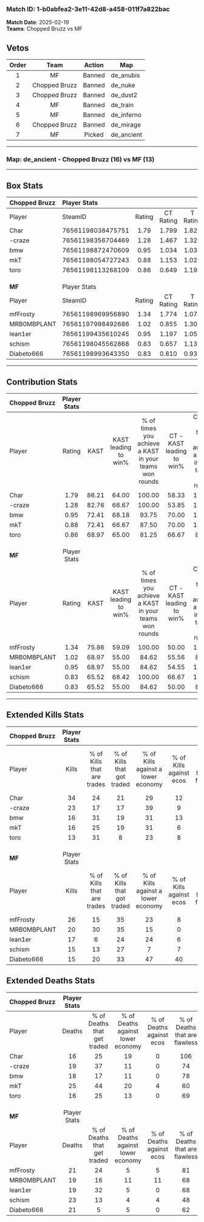 ### Match ID: 1-b0abfea2-3e11-42d8-a458-011f7a822bac  
**Match Date**: 2025-02-19  
**Teams**: Chopped Bruzz vs MF  

## Vetos  

| Order | Team | Action | Map |
| :---: | :--: | :----: | --- |
| 1 | MF | Banned | de_anubis |
| 2 | Chopped Bruzz | Banned | de_nuke |
| 3 | Chopped Bruzz | Banned | de_dust2 |
| 4 | MF | Banned | de_train |
| 5 | MF | Banned | de_inferno |
| 6 | Chopped Bruzz | Banned | de_mirage |
| 7 | MF | Picked | de_ancient |

---  

### **Map**: de_ancient - Chopped Bruzz (16) vs MF (13)  
---  

## Box Stats  

| **Chopped Bruzz** | Player Stats      |        |           |          |       |       |       |         |        |      |     |
| :- | :- | :-: | :-: | :-: | :-: | :-: | :-: | :-: | :-: | :-: | :-: |
| Player            | SteamID           | Rating | CT Rating | T Rating | KAST  |  ADR  | Kills | Assists | Deaths | K/D  | HS% |
| Char              | 76561198038475751 |  1.79  |   1.799   |  1.823   | 86.21 | 110.7 |  34   |    8    |   16   | 2.13 | 55  |
| -craze            | 76561198356704469 |  1.28  |   1.467   |  1.325   | 82.76 | 79.8  |  23   |    7    |   19   | 1.21 | 47  |
| bmw               | 76561198872470609 |  0.95  |   1.034   |  1.033   | 72.41 | 55.7  |  16   |    9    |   18   | 0.89 | 43  |
| mkT               | 76561198054727243 |  0.88  |   1.153   |  1.027   | 72.41 | 75.9  |  16   |   10    |   25   | 0.64 | 50  |
| toro              | 76561198113268109 |  0.86  |   0.649   |  1.199   | 68.97 | 56.8  |  13   |    5    |   16   | 0.81 | 53  |
|                   |                   |        |           |          |       |       |       |         |        |      |     |
|                   |                   |        |           |          |       |       |       |         |        |      |     |
|                   |                   |        |           |          |       |       |       |         |        |      |     |
| **MF**            | Player Stats      |        |           |          |       |       |       |         |        |      |     |
| Player            | SteamID           | Rating | CT Rating | T Rating | KAST  |  ADR  | Kills | Assists | Deaths | K/D  | HS% |
| mfFrosty          | 76561198969956890 |  1.34  |   1.774   |  1.077   | 75.86 | 94.5  |  26   |   11    |   21   | 1.24 | 23  |
| MRB0MBPLANT       | 76561197998492686 |  1.02  |   0.855   |  1.309   | 68.97 | 60.8  |  20   |    3    |   19   | 1.05 | 40  |
| lean1er           | 76561199435610245 |  0.95  |   1.197   |  1.053   | 68.97 | 66.8  |  17   |    5    |   19   | 0.89 | 52  |
| schism            | 76561198045562868 |  0.83  |   0.657   |  1.136   | 65.52 | 75.4  |  15   |    8    |   23   | 0.65 | 53  |
| Diabeto666        | 76561198993643350 |  0.83  |   0.810   |  0.935   | 65.52 | 64.7  |  15   |    5    |   21   | 0.71 | 66  |
---  

## Contribution Stats  

| **Chopped Bruzz** | Player Stats |       |                      |                                                        |                           |                                                             |                          |                                                            |
| :- | :-: | :-: | :-: | :-: | :-: | :-: | :-: | :-: |
| Player            |    Rating    | KAST  | KAST leading to win% | % of times you achieve a KAST in your teams won rounds | CT - KAST leading to win% | CT - % of times you achieve a KAST in your teams won rounds | T - KAST leading to win% | T - % of times you achieve a KAST in your teams won rounds |
| Char              |     1.79     | 86.21 |        64.00         |                         100.00                         |           58.33           |                           100.00                            |          69.23           |                           100.00                           |
| -craze            |     1.28     | 82.76 |        66.67         |                         100.00                         |           53.85           |                           100.00                            |          81.82           |                           100.00                           |
| bmw               |     0.95     | 72.41 |        68.18         |                         93.75                          |           70.00           |                           100.00                            |          66.67           |                           88.89                            |
| mkT               |     0.88     | 72.41 |        66.67         |                         87.50                          |           70.00           |                           100.00                            |          63.64           |                           77.78                            |
| toro              |     0.86     | 68.97 |        65.00         |                         81.25                          |           66.67           |                            85.71                            |          63.64           |                           77.78                            |
|                   |              |       |                      |                                                        |                           |                                                             |                          |                                                            |
|                   |              |       |                      |                                                        |                           |                                                             |                          |                                                            |
|                   |              |       |                      |                                                        |                           |                                                             |                          |                                                            |
| **MF**            | Player Stats |       |                      |                                                        |                           |                                                             |                          |                                                            |
| Player            |    Rating    | KAST  | KAST leading to win% | % of times you achieve a KAST in your teams won rounds | CT - KAST leading to win% | CT - % of times you achieve a KAST in your teams won rounds | T - KAST leading to win% | T - % of times you achieve a KAST in your teams won rounds |
| mfFrosty          |     1.34     | 75.86 |        59.09         |                         100.00                         |           50.00           |                           100.00                            |          70.00           |                           100.00                           |
| MRB0MBPLANT       |     1.02     | 68.97 |        55.00         |                         84.62                          |           55.56           |                            83.33                            |          54.55           |                           85.71                            |
| lean1er           |     0.95     | 68.97 |        55.00         |                         84.62                          |           54.55           |                           100.00                            |          55.56           |                           71.43                            |
| schism            |     0.83     | 65.52 |        68.42         |                         100.00                         |           66.67           |                           100.00                            |          70.00           |                           100.00                           |
| Diabeto666        |     0.83     | 65.52 |        55.00         |                         84.62                          |           50.00           |                            83.33                            |          60.00           |                           85.71                            |
---  

## Extended Kills Stats  

| **Chopped Bruzz** | Player Stats |                            |                            |                                    |                         |                              |                                 |                                       |                    |           |
| :- | :-: | :-: | :-: | :-: | :-: | :-: | :-: | :-: | :-: | :-: |
| Player            |    Kills     | % of Kills that are trades | % of Kills that got traded | % of Kills against a lower economy | % of Kills against ecos | % of Kills that are flawless | % of Kills that are close duels | % of Kills that are assisted by flash | Pistol Round Kills | AWP Kills |
| Char              |      34      |             24             |             21             |                 29                 |           12            |              65              |                6                |                   3                   |         0          |     1     |
| -craze            |      23      |             17             |             17             |                 39                 |            9            |              52              |                9                |                   4                   |         0          |     1     |
| bmw               |      16      |             31             |             19             |                 31                 |           13            |              88              |                0                |                  13                   |         5          |     0     |
| mkT               |      16      |             25             |             19             |                 31                 |            6            |              81              |               13                |                  19                   |         0          |     0     |
| toro              |      13      |             31             |             8              |                 23                 |            8            |              46              |                0                |                  15                   |         0          |     0     |
|                   |              |                            |                            |                                    |                         |                              |                                 |                                       |                    |           |
|                   |              |                            |                            |                                    |                         |                              |                                 |                                       |                    |           |
|                   |              |                            |                            |                                    |                         |                              |                                 |                                       |                    |           |
| **MF**            | Player Stats |                            |                            |                                    |                         |                              |                                 |                                       |                    |           |
| Player            |    Kills     | % of Kills that are trades | % of Kills that got traded | % of Kills against a lower economy | % of Kills against ecos | % of Kills that are flawless | % of Kills that are close duels | % of Kills that are assisted by flash | Pistol Round Kills | AWP Kills |
| mfFrosty          |      26      |             15             |             35             |                 23                 |            8            |              62              |               15                |                   0                   |         3          |     0     |
| MRB0MBPLANT       |      20      |             30             |             35             |                 15                 |            0            |              65              |               10                |                   0                   |         0          |     1     |
| lean1er           |      17      |             6              |             24             |                 24                 |            6            |              94              |                0                |                   0                   |         3          |     4     |
| schism            |      15      |             13             |             27             |                 7                  |            7            |              53              |                7                |                   7                   |         0          |     4     |
| Diabeto666        |      15      |             20             |             33             |                 47                 |           40            |              87              |                0                |                   0                   |         0          |     1     |
## Extended Deaths Stats  

| **Chopped Bruzz** | Player Stats |                             |                                   |                          |                               |                            |                           |               |
| :- | :-: | :-: | :-: | :-: | :-: | :-: | :-: | :-: |
| Player            |    Deaths    | % of Deaths that get traded | % of Deaths against lower economy | % of Deaths against ecos | % of Deaths that are flawless | % of Deaths that are close | % of Deaths while blinded | Deaths to AWP |
| Char              |      16      |             25              |                19                 |            0             |              106              |             0              |             0             |       1       |
| -craze            |      19      |             37              |                11                 |            0             |              74               |             5              |             0             |       1       |
| bmw               |      18      |             17              |                11                 |            0             |              78               |             6              |             6             |       1       |
| mkT               |      25      |             44              |                20                 |            4             |              60               |             12             |             0             |       2       |
| toro              |      16      |             25              |                13                 |            0             |              69               |             13             |             0             |       1       |
|                   |              |                             |                                   |                          |                               |                            |                           |               |
|                   |              |                             |                                   |                          |                               |                            |                           |               |
|                   |              |                             |                                   |                          |                               |                            |                           |               |
| **MF**            | Player Stats |                             |                                   |                          |                               |                            |                           |               |
| Player            |    Deaths    | % of Deaths that get traded | % of Deaths against lower economy | % of Deaths against ecos | % of Deaths that are flawless | % of Deaths that are close | % of Deaths while blinded | Deaths to AWP |
| mfFrosty          |      21      |             24              |                 5                 |            5             |              81               |             5              |             0             |       2       |
| MRB0MBPLANT       |      19      |             16              |                11                 |            11            |              68               |             5              |            16             |       1       |
| lean1er           |      19      |             32              |                 5                 |            0             |              68               |             0              |            21             |       0       |
| schism            |      23      |             13              |                 4                 |            4             |              48               |             9              |             4             |       1       |
| Diabeto666        |      21      |              5              |                 5                 |            0             |              62               |             10             |             5             |       1       |
